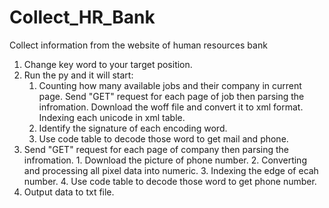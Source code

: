 # Collect_HR_Bank
Collect information from the website of human resources bank

1. Change key word to your target position.
2. Run the py and it will start:
     1. Counting how many available jobs and their company in current page.
         Send "GET" request for each page of job then parsing the infromation.
            Download the woff file and convert it to xml format.
            Indexing each unicode in xml table.
    3. Identify the signature of each encoding word.
    4. Use code table to decode those word to get mail and phone.
  3. Send "GET" request for each page of company then parsing the infromation.
    1. Download the picture of phone number.
    2. Converting and processing all pixel data into numeric.
    3. Indexing the edge of ecah number.
    4. Use code table to decode those word to get phone number.
  4. Output data to txt file.
